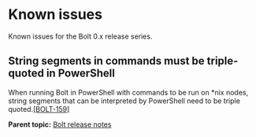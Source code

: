 # Known issues

Known issues for the Bolt 0.x release series.

## String segments in commands must be triple-quoted in PowerShell

When running Bolt in PowerShell with commands to be run on \*nix nodes, string segments that can be interpreted by PowerShell need to be triple quoted.[\[BOLT-159\]](https://tickets.puppet.com/browse/BOLT-159)

**Parent topic:** [Bolt release notes](bolt_release_notes.md)
